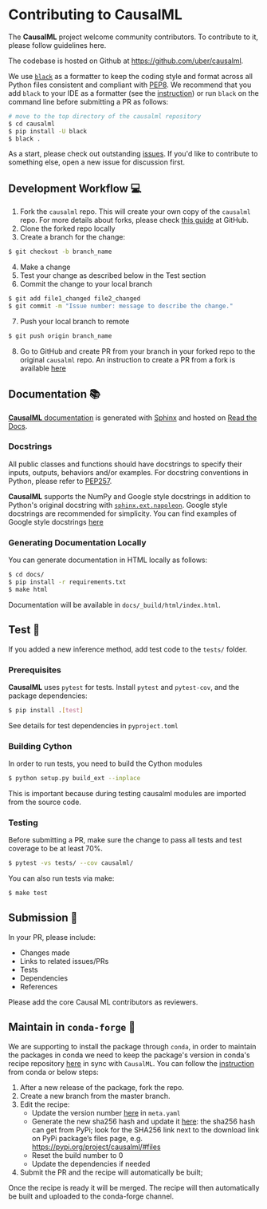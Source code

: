 # Contributing to CausalML

The **CausalML** project welcome community contributors.
To contribute to it, please follow guidelines here.

The codebase is hosted on Github at https://github.com/uber/causalml.

We use [`black`](https://black.readthedocs.io/en/stable/index.html) as a formatter to keep the coding style and format across all Python files consistent and compliant with [PEP8](https://www.python.org/dev/peps/pep-0008/). We recommend that you add `black` to your IDE as a formatter (see the [instruction](https://black.readthedocs.io/en/stable/integrations/editors.html)) or run `black` on the command line before submitting a PR as follows:
```bash
# move to the top directory of the causalml repository
$ cd causalml 
$ pip install -U black
$ black .
```

As a start, please check out outstanding [issues](https://github.com/uber/causalml/issues).
If you'd like to contribute to something else, open a new issue for discussion first.

## Development Workflow :computer:

1. Fork the `causalml` repo. This will create your own copy of the `causalml` repo. For more details about forks, please check [this guide](https://docs.github.com/en/github/collaborating-with-pull-requests/working-with-forks/about-forks) at GitHub.
2. Clone the forked repo locally
3. Create a branch for the change:
```bash
$ git checkout -b branch_name
```
4. Make a change
5. Test your change as described below in the Test section
6. Commit the change to your local branch
```bash
$ git add file1_changed file2_changed
$ git commit -m "Issue number: message to describe the change."
```
7. Push your local branch to remote
```bash
$ git push origin branch_name
```
8. Go to GitHub and create PR from your branch in your forked repo to the original `causalml` repo. An instruction to create a PR from a fork is available [here](https://docs.github.com/en/github/collaborating-with-pull-requests/proposing-changes-to-your-work-with-pull-requests/creating-a-pull-request-from-a-fork)

## Documentation :books:

[**CausalML** documentation](https://causalml.readthedocs.io/) is generated with [Sphinx](https://www.sphinx-doc.org/en/master/) and hosted on [Read the Docs](https://readthedocs.org/).

### Docstrings

All public classes and functions should have docstrings to specify their inputs, outputs, behaviors and/or examples. For docstring conventions in Python, please refer to [PEP257](https://www.python.org/dev/peps/pep-0257/).

**CausalML** supports the NumPy and Google style docstrings in addition to Python's original docstring with [`sphinx.ext.napoleon`](https://www.sphinx-doc.org/en/master/usage/extensions/napoleon.html). Google style docstrings are recommended for simplicity. You can find examples of Google style docstrings [here](https://sphinxcontrib-napoleon.readthedocs.io/en/latest/example_google.html)

### Generating Documentation Locally

You can generate documentation in HTML locally as follows:
```bash
$ cd docs/
$ pip install -r requirements.txt
$ make html
```

Documentation will be available in `docs/_build/html/index.html`.

## Test :wrench:

If you added a new inference method, add test code to the `tests/` folder.

### Prerequisites

**CausalML** uses `pytest` for tests. Install `pytest` and `pytest-cov`, and the package dependencies:
```bash
$ pip install .[test]
```
See details for test dependencies in `pyproject.toml`

### Building Cython

In order to run tests, you need to build the Cython modules
```bash
$ python setup.py build_ext --inplace
```
This is important because during testing causalml modules are imported from the source code.

### Testing

Before submitting a PR, make sure the change to pass all tests and test coverage to be at least 70%.
```bash
$ pytest -vs tests/ --cov causalml/
```

You can also run tests via make:
```bash
$ make test
```


## Submission :tada:

In your PR, please include:
- Changes made
- Links to related issues/PRs
- Tests
- Dependencies
- References

Please add the core Causal ML contributors as reviewers.

## Maintain in `conda-forge`  :snake:

We are supporting to install the package through `conda`, in order to maintain the packages in conda we need to keep the package's version in conda's recipe repository [here](https://github.com/conda-forge/causalml-feedstock) in sync with `CausalML`. You can follow the [instruction](https://conda-forge.org/#update_recipe) from conda or below steps:

1. After a new release of the package, fork the repo.
2. Create a new branch from the master branch.
3. Edit the recipe:
    - Update the version number [here](https://github.com/conda-forge/causalml-feedstock/blob/main/recipe/meta.yaml#L2) in `meta.yaml`
    - Generate the new sha256 hash and update it [here](https://github.com/conda-forge/causalml-feedstock/blob/main/recipe/meta.yaml#L11):  the sha256 hash can get from PyPi; look for the SHA256 link next to the download link on PyPi package’s files page, e.g. https://pypi.org/project/causalml/#files
    - Reset the build number to 0
    - Update the dependencies if needed
4. Submit the PR and the recipe will automatically be built; 

Once the recipe is ready it will be merged. The recipe will then automatically be built and uploaded to the conda-forge channel.
